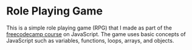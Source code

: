 # Role Playing Game

This is a simple role playing game (RPG) that I made as part of the [freecodecamp course](https://www.freecodecamp.org/learn/javascript-algorithms-and-data-structures-v8/) on JavaScript. The game uses basic concepts of JavaScript such as variables, functions, loops, arrays, and objects.


